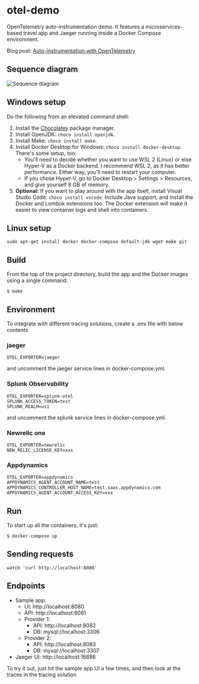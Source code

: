 # otel-demo

OpenTelemetry auto-instrumentation demo. It features a microservices-based travel app and Jaeger running inside a Docker Compose environment.

Blog post: [Auto-instrumentation with OpenTelemetry](https://medium.com/wwblog/auto-instrumentation-with-opentelemetry-3b096fdd068f)

## Sequence diagram

![Sequence diagram](https://user-images.githubusercontent.com/10074427/122676543-e739a300-d221-11eb-980b-d187ced973ba.png)


## Windows setup

Do the following from an elevated command shell:

1. Install the [Chocolatey](https://chocolatey.org/) package manager.
2. Install OpenJDK: `choco install openjdk`.
3. Install Make: `choco install make`.
4. Install Docker Desktop for Windows: `choco install docker-desktop`. There's some setup, too:
   - You'll need to decide whether you want to use WSL 2 (Linux) or else Hyper-V as a Docker backend. I recommend WSL 2, as it has better performance. Either way, you'll need to restart your computer.
   - If you chose Hyper-V, go to Docker Desktop > Settings > Resources, and give yourself 8 GB of memory.
5. **Optional:** If you want to play around with the app itself, install Visual Studio Code: `choco install vscode`. Include Java support, and install the Docker and Lombok extensions too. The Docker extension will make it easier to view container logs and shell into containers.

## Linux setup

```
sudo apt-get install docker docker-compose default-jdk wget make git
```

## Build

From the top of the project directory, build the app and the Docker images using a single command:

```
$ make
```

## Environment

To integrate with different tracing solutions, create a .env file with below contents

### jaeger

```
OTEL_EXPORTER=jaeger
```

and uncomment the jaeger service lines in docker-compose.yml.

### Splunk Observability

```
OTEL_EXPORTER=splunk-otel
SPLUNK_ACCESS_TOKEN=test
SPLUNK_REALM=us1
```

and uncomment the splunk service lines in docker-compose.yml.

### Newrelic one

```
OTEL_EXPORTER=newrelic
NEW_RELIC_LICENSE_KEY=xxx
```

### Appdynamics

```
OTEL_EXPORTER=appdynamics
APPDYNAMICS_AGENT_ACCOUNT_NAME=test
APPDYNAMICS_CONTROLLER_HOST_NAME=test.saas.appdynamics.com
APPDYNAMICS_AGENT_ACCOUNT_ACCESS_KEY=xxx
```

## Run

To start up all the containers, it's just:

```
$ docker-compose up
```

## Sending requests

```
watch 'curl http://localhost:8080'
```

## Endpoints

- Sample app:
  - UI: http://localhost:8080
  - API: http://localhost:8081
  - Provider 1:
    - API: http://localhost:8082
    - DB: mysql://localhost:3306
  - Provider 2:
    - API: http://localhost:8083
    - DB: mysql://localhost:3307
- Jaeger UI: http://localhost:16686

To try it out, just hit the sample app UI a few times, and then look at the traces in the tracing solution

